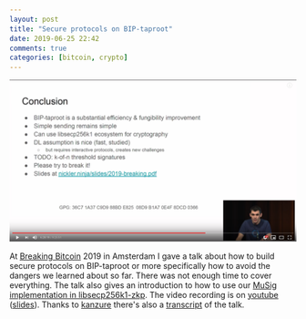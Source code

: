 ```yaml
---
layout: post
title: "Secure protocols on BIP-taproot"
date: 2019-06-25 22:42
comments: true
categories: [bitcoin, crypto]
---
```


<a href="https://youtu.be/DKOG0BQMmmg?t=21866"><img src="/images/2019-breaking.png" width="560"></a>

At [Breaking Bitcoin](https://breaking-bitcoin.com/) 2019 in Amsterdam I gave a talk about how to build secure protocols on BIP-taproot or more specifically how to avoid the dangers we learned about so far.
There was not enough time to cover everything.
The talk also gives an introduction to how to use our [MuSig implementation in libsecp256k1-zkp](https://github.com/ElementsProject/secp256k1-zkp/blob/secp256k1-zkp/include/secp256k1_musig.h).
The video recording is on [youtube](https://youtu.be/DKOG0BQMmmg?t=21866) ([slides](/slides/2019-breaking.pdf)).
Thanks to [kanzure](https://twitter.com/kanzure) there's also a [transcript](https://diyhpl.us/wiki/transcripts/breaking-bitcoin/2019/secure-protocols-bip-taproot/) of the talk.
